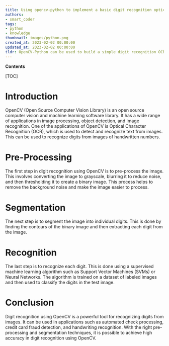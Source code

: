 ```yaml
---
title: Using opencv-python to implement a basic digit recognition optical character recognition system
authors:
- smart_coder
tags:
- python
- knowledge
thumbnail: images/python.png
created_at: 2023-02-02 00:00:00
updated_at: 2023-02-02 00:00:00
tldr: OpenCV-Python can be used to build a simple digit recognition OCR system using a supervised learning algorithm such as KNN.
---
```


**Contents**

[TOC]

# Introduction
OpenCV (Open Source Computer Vision Library) is an open source computer vision and machine learning software library. It has a wide range of applications in image processing, object detection, and image recognition. One of the applications of OpenCV is Optical Character Recognition (OCR), which is used to detect and recognize text from images. This can be used to recognize digits from images of handwritten numbers.

# Pre-Processing
The first step in digit recognition using OpenCV is to pre-process the image. This involves converting the image to grayscale, blurring it to reduce noise, and then thresholding it to create a binary image. This process helps to remove the background noise and make the image easier to process.

# Segmentation
The next step is to segment the image into individual digits. This is done by finding the contours of the binary image and then extracting each digit from the image.

# Recognition
The last step is to recognize each digit. This is done using a supervised machine learning algorithm such as Support Vector Machines (SVMs) or Neural Networks. The algorithm is trained on a dataset of labeled images and then used to classify the digits in the test image.

# Conclusion
Digit recognition using OpenCV is a powerful tool for recognizing digits from images. It can be used in applications such as automated check processing, credit card fraud detection, and handwriting recognition. With the right pre-processing and segmentation techniques, it is possible to achieve high accuracy in digit recognition using OpenCV.
